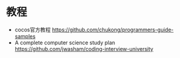 # 教程

- cocos官方教程 https://github.com/chukong/programmers-guide-samples
- A complete computer science study plan https://github.com/jwasham/coding-interview-university
